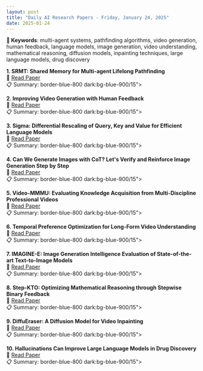 ```yaml
---
layout: post
title: "Daily AI Research Papers - Friday, January 24, 2025"
date: 2025-01-24
---
```


**🔑 Keywords**: multi-agent systems, pathfinding algorithms, video generation, human feedback, language models, image generation, video understanding, mathematical reasoning, diffusion models, inpainting techniques, large language models, drug discovery

**1. SRMT: Shared Memory for Multi-agent Lifelong Pathfinding**  
🔗 [Read Paper](https://huggingface.co/papers/2501.13200)  
📋 Summary: border-blue-800 dark:bg-blue-900/15">

**2. Improving Video Generation with Human Feedback**  
🔗 [Read Paper](https://huggingface.co/papers/2501.13918)  
📋 Summary: border-blue-800 dark:bg-blue-900/15">

**3. Sigma: Differential Rescaling of Query, Key and Value for Efficient
  Language Models**  
🔗 [Read Paper](https://huggingface.co/papers/2501.13629)  
📋 Summary: border-blue-800 dark:bg-blue-900/15">

**4. Can We Generate Images with CoT? Let's Verify and Reinforce Image
  Generation Step by Step**  
🔗 [Read Paper](https://huggingface.co/papers/2501.13926)  
📋 Summary: border-blue-800 dark:bg-blue-900/15">

**5. Video-MMMU: Evaluating Knowledge Acquisition from Multi-Discipline
  Professional Videos**  
🔗 [Read Paper](https://huggingface.co/papers/2501.13826)  
📋 Summary: border-blue-800 dark:bg-blue-900/15">

**6. Temporal Preference Optimization for Long-Form Video Understanding**  
🔗 [Read Paper](https://huggingface.co/papers/2501.13919)  
📋 Summary: border-blue-800 dark:bg-blue-900/15">

**7. IMAGINE-E: Image Generation Intelligence Evaluation of State-of-the-art
  Text-to-Image Models**  
🔗 [Read Paper](https://huggingface.co/papers/2501.13920)  
📋 Summary: border-blue-800 dark:bg-blue-900/15">

**8. Step-KTO: Optimizing Mathematical Reasoning through Stepwise Binary
  Feedback**  
🔗 [Read Paper](https://huggingface.co/papers/2501.10799)  
📋 Summary: border-blue-800 dark:bg-blue-900/15">

**9. DiffuEraser: A Diffusion Model for Video Inpainting**  
🔗 [Read Paper](https://huggingface.co/papers/2501.10018)  
📋 Summary: border-blue-800 dark:bg-blue-900/15">

**10. Hallucinations Can Improve Large Language Models in Drug Discovery**  
🔗 [Read Paper](https://huggingface.co/papers/2501.13824)  
📋 Summary: border-blue-800 dark:bg-blue-900/15">
